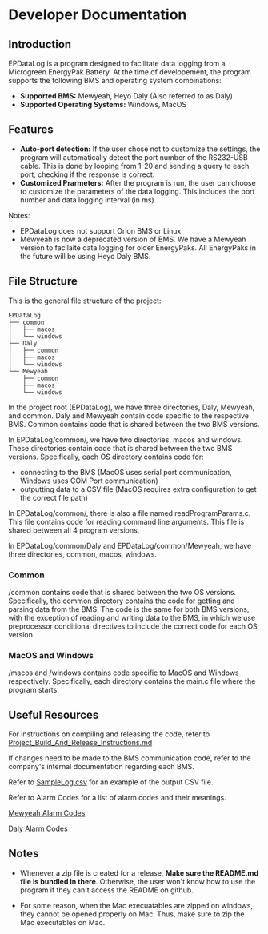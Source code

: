 # Developer Documentation

## Introduction
EPDataLog is a program designed to facilitate data logging from a Microgreen EnergyPak Battery. At the time of developement, the program supports the following BMS and operating system combinations:
- **Supported BMS:** Mewyeah, Heyo Daly (Also referred to as Daly)
- **Supported Operating Systems:** Windows, MacOS

## Features
- **Auto-port detection:** If the user chose not to customize the settings, the program will automatically detect the port number of the RS232-USB cable. This is done by looping from 1-20 and sending a query to each port, checking if the response is correct.
- **Customized Prarmeters:** After the program is run, the user can choose to customize the parameters of the data logging. This includes the port number and data logging interval (in ms).


Notes: 
- EPDataLog does not support Orion BMS or Linux
- Mewyeah is now a deprecated version of BMS. We have a Mewyeah version to facilaite data logging for older EnergyPaks. All EnergyPaks in the future will be using Heyo Daly BMS.


## File Structure
This is the general file structure of the project:
```
EPDataLog
├── common
│   ├── macos
│   └── windows
├── Daly
│   ├── common
│   ├── macos
│   └── windows
└── Mewyeah
    ├── common
    ├── macos
    └── windows
```

In the project root (EPDataLog), we have three directories, Daly, Mewyeah, and common. Daly and Mewyeah contain code specific to the respective BMS. Common contains code that is shared between the two BMS versions.

In EPDataLog/common/, we have two directories, macos and windows. These directories contain code that is shared between the two BMS versions. Specifically, each OS directory contains code for:
- connecting to the BMS (MacOS uses serial port communication, Windows uses COM Port communication)
- outputting data to a CSV file (MacOS requires extra configuration to get the correct file path)

In EPDataLog/common/, there is also a file named readProgramParams.c. This file contains code for reading command line arguments. This file is shared between all 4 program versions.

In EPDataLog/common/Daly and EPDataLog/common/Mewyeah, we have three directories, common, macos, windows.

### Common
/common contains code that is shared between the two OS versions. Specifically, the common directory contains the code for getting and parsing data from the BMS. The code is the same for both BMS versions, with the exception of reading and writing data to the BMS, in which we use preprocessor conditional directives to include the correct code for each OS version.

### MacOS and Windows
/macos and /windows contains code specific to MacOS and Windows respectively. Specifically, each directory contains the main.c file where the program starts.

## Useful Resources
For instructions on compiling and releasing the code, refer to [Project_Build_And_Release_Instructions.md](https://github.com/MicrogreenSolarCorp/EPDataLog/blob/main/Project_Build_And_Release_Instructions.md)

If changes need to be made to the BMS communication code, refer to the company's internal documentation regarding each BMS.

Refer to [SampleLog.csv](https://github.com/MicrogreenSolarCorp/EPDataLog/blob/main/SampleLog.csv) for an example of the output CSV file.

Refer to Alarm Codes for a list of alarm codes and their meanings.

[Mewyeah Alarm Codes](https://github.com/MicrogreenSolarCorp/EPDataLog/blob/main/Mewyeah/Alarm%20Bit%20Codes.docx)

[Daly Alarm Codes](https://github.com/MicrogreenSolarCorp/EPDataLog/blob/main/Daly/DalyCommunicationProtocol.pdf)

## Notes
- Whenever a zip file is created for a release, **Make sure the README.md file is bundled in there**. Otherwise, the user won't know how to use the program if they can't access the README on github.

- For some reason, when the Mac execuatables are zipped on windows, they cannot be opened properly on Mac. Thus, make sure to zip the Mac executables on Mac.
